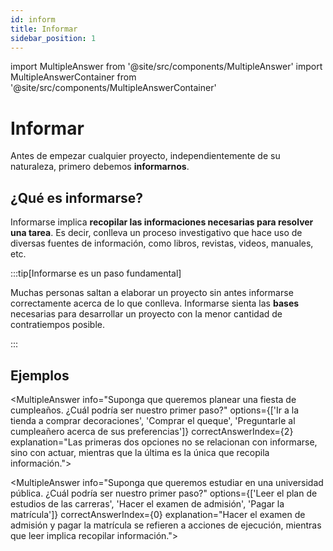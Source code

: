 ```yaml
---
id: inform
title: Informar
sidebar_position: 1
---
```


import MultipleAnswer from '@site/src/components/MultipleAnswer'
import MultipleAnswerContainer from '@site/src/components/MultipleAnswerContainer'

# Informar

Antes de empezar cualquier proyecto, independientemente de su naturaleza, primero debemos **informarnos**. 

## ¿Qué es informarse?

Informarse implica **recopilar las informaciones necesarias para resolver una tarea**. Es decir, conlleva un
proceso investigativo que hace uso de diversas fuentes de información, como libros, revistas, videos, manuales, etc.

:::tip[Informarse es un paso fundamental]

Muchas personas saltan a elaborar un proyecto sin antes informarse correctamente acerca de lo que conlleva. Informarse sienta las **bases** necesarias para desarrollar un proyecto con la menor cantidad de contratiempos posible.

:::

<!---## ¿Cómo obtenemos esta información?

¿Cómo obtenemos esta información? En el caso de los carros, existen varias maneras. Podemos investigar en internet, revisando los sitios promocionales de los modelos que nos interesan, o incluso ver videos y reseñas de otras personas. También podemos consultar con personas confiables que tengan más experiencia con los carros.-->

<!---Una vez hemos investigado acerca de los tipos de carros, sus características y considerado nuestro presupuesto, lo siguiente sería preguntarnos acerca del proceso de comprar el carro. Probablemente nos daremos cuenta que no es tan simple como llegar a la tienda y hacer esto:

<img src='/img/buy-car.jpg' />

Primero tenemos que llegar a un concesionario, hablar con un vendedor, hacer una prueba de manejo (si es permitido), negociar precios (o talvez condiciones como un mantenimiento más barato), leer y firmar un contrato que incluye informacion como tasas de interés, plazos de pago, garantías... Incluso, si es un carro usado, sería preferible también llevarlo a un mecánico a inspeccionarlo antes de firmar un contrato, ya que pueden presentar defectos.

Luego de hacer un pago inicial, debamos registrar el carro a nuestro nombre en el Registro de Propiedad, así como también adquirir un seguro, que también implica otros procesos adicionales. Por último, debemos recibir el carro y asegurarnos de que todo esté en orden. 

Si hubieramos llegado al concesionario sin habernos informado, habríamos ralentizado el proyecto significativamente (por ejemplo, devolviéndonos a la casa con la cara llena de vergüenza después de que nos preguntaran acerca de los "caballos de fuerza" sin saber que significa).

<img src='/img/horsepower.webp' width='640' height='500'/>-->

## Ejemplos

<MultipleAnswerContainer>

<MultipleAnswer info="Suponga que queremos planear una fiesta de cumpleaños. ¿Cuál podría ser nuestro primer paso?" options={['Ir a la tienda a comprar decoraciones', 'Comprar el queque', 'Preguntarle al cumpleañero acerca de sus preferencias']} correctAnswerIndex={2} explanation="Las primeras dos opciones no se relacionan con informarse, sino con actuar, mientras que la última es la única que recopila información."></MultipleAnswer>

<MultipleAnswer info="Suponga que queremos estudiar en una universidad pública. ¿Cuál podría ser nuestro primer paso?" options={['Leer el plan de estudios de las carreras', 'Hacer el examen de admisión', 'Pagar la matrícula']} correctAnswerIndex={0} explanation="Hacer el examen de admisión y pagar la matrícula se refieren a acciones de ejecución, mientras que leer implica recopilar información."></MultipleAnswer>

</MultipleAnswerContainer>